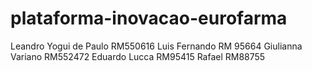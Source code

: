 # plataforma-inovacao-eurofarma

Leandro Yogui de Paulo RM550616
Luis Fernando RM 95664
Giulianna Variano RM552472
Eduardo Lucca RM95415
Rafael RM88755
